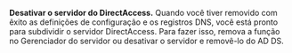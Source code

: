 **Desativar o servidor do DirectAccess.** Quando você tiver removido com êxito as definições de configuração e os registros DNS, você está pronto para subdividir o servidor DirectAccess. Para fazer isso, remova a função no Gerenciador do servidor ou desativar o servidor e removê-lo do AD DS.